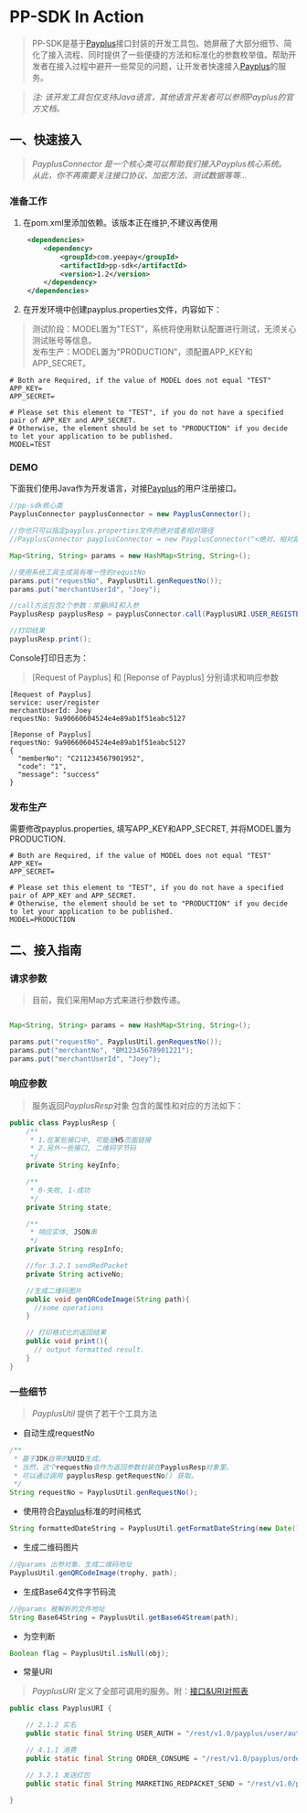 # PP-SDK In Action

> PP-SDK是基于[Payplus](http://www.jia007.com)接口封装的开发工具包。她屏蔽了大部分细节、简化了接入流程、同时提供了一些便捷的方法和标准化的参数枚举值。帮助开发者在接入过程中避开一些常见的问题，让开发者快速接入[Payplus](http://payplus.yeepay.com)的服务。

> *注: 该开发工具包仅支持Java语言，其他语言开发者可以参照Payplus的官方文档。*

## 一、快速接入

> *PayplusConnector 是一个核心类可以帮助我们接入Payplus核心系统。  
> 从此，你不再需要关注接口协议、加密方法、测试数据等等...*

### 准备工作

1. 在pom.xml里添加依赖。该版本正在维护,不建议再使用

   ```xml
    <dependencies>
        <dependency>
            <groupId>com.yeepay</groupId>
            <artifactId>pp-sdk</artifactId>
            <version>1.2</version>
        </dependency>
    </dependencies>
   ```

2. 在开发环境中创建payplus.properties文件，内容如下：

> 测试阶段：MODEL置为"TEST"，系统将使用默认配置进行测试，无须关心测试账号等信息。  
> 发布生产：MODEL置为"PRODUCTION"，须配置APP_KEY和APP_SECRET。

```properties
# Both are Required, if the value of MODEL does not equal "TEST"
APP_KEY=
APP_SECRET=

# Please set this element to "TEST", if you do not have a specified pair of APP_KEY and APP_SECRET.
# Otherwise, the element should be set to "PRODUCTION" if you decide to let your application to be published.
MODEL=TEST
```

### DEMO

下面我们使用Java作为开发语言，对接[Payplus](http://www.jia007.com)的用户注册接口。

```java
//pp-sdk核心类
PayplusConnector payplusConnector = new PayplusConnector();

//你也只可以指定payplus.properties文件的绝对或者相对路径
//PayplusConnector payplusConnector = new PayplusConnector("<绝对、相对路径>");

Map<String, String> params = new HashMap<String, String>();

//使用系统工具生成具有唯一性的requstNo
params.put("requestNo", PayplusUtil.genRequestNo());
params.put("merchantUserId", "Joey");

//call方法包含2个参数：常量URI和入参
PayplusResp payplusResp = payplusConnector.call(PayplusURI.USER_REGISTER, param);

//打印结果
payplusResp.print();
```

Console打印日志为：
> [Request of Payplus] 和 [Reponse of Payplus] 分别请求和响应参数  

```
[Request of Payplus]
service: user/register
merchantUserId: Joey
requestNo: 9a90660604524e4e89ab1f51eabc5127

[Reponse of Payplus]
requestNo: 9a90660604524e4e89ab1f51eabc5127
{
  "memberNo": "C211234567901952",
  "code": "1",
  "message": "success"
}
```

### 发布生产

需要修改payplus.properties, 填写APP_KEY和APP_SECRET, 并将MODEL置为PRODUCTION.

```properties
# Both are Required, if the value of MODEL does not equal "TEST"
APP_KEY=
APP_SECRET=

# Please set this element to "TEST", if you do not have a specified pair of APP_KEY and APP_SECRET.
# Otherwise, the element should be set to "PRODUCTION" if you decide to let your application to be published.
MODEL=PRODUCTION
```

## 二、接入指南

### 请求参数

> 目前，我们采用Map方式来进行参数传递。

```java

Map<String, String> params = new HashMap<String, String>();

params.put("requestNo", PayplusUtil.genRequestNo());
params.put("merchantNo", "BM12345678901221");
params.put("merchantUserId", "Joey");

```

### 响应参数

> 服务返回*PayplusResp*对象 包含的属性和对应的方法如下：

```java
public class PayplusResp {
    /**
     * 1.在某些接口中, 可能是H5页面链接
     * 2.另外一些接口, 二维码字节码
     */
    private String keyInfo;

    /**
     * 0-失败, 1-成功
     */
    private String state;

    /**
     * 响应实体, JSON串
     */
    private String respInfo;

    //for 3.2.1 sendRedPacket
    private String activeNo;

    //生成二维码图片
    public void genQRCodeImage(String path){
      //some operations
    }

    // 打印格式化的返回结果
    public void print(){
      // output formatted result.
    }
}
```

### 一些细节

> *PayplusUtil* 提供了若干个工具方法

* 自动生成requestNo

```java
/**
 * 基于JDK自带的UUID生成。
 * 当然，这个requestNo会作为返回参数封装在PayplusResp对象里。
 * 可以通过调用 payplusResp.getRequestNo() 获取。
 */
String requestNo = PayplusUtil.genRequestNo();
```

* 使用符合[Payplus](http://www.jia007.com)标准的时间格式

```java
String formattedDateString = PayplusUtil.getFormatDateString(new Date());
```

* 生成二维码图片

```java
//@params 出参对象、生成二维码地址
PayplusUtil.genQRCodeImage(trophy, path);
```

* 生成Base64文件字节码流

```java
//@params 被解析的文件地址
String Base64String = PayplusUtil.getBase64Stream(path);
```

* 为空判断

```java
Boolean flag = PayplusUtil.isNull(obj);
```

* 常量URI  

>*PayplusURI* 定义了全部可调用的服务。附：[接口&URI对照表](https://github.com/sharq34/pp-sdk/blob/master/URI_table.md)

```java
public class PayplusURI {

    // 2.1.2 实名
    public static final String USER_AUTH = "/rest/v1.0/payplus/user/auth";

    // 4.1.1 消费
    public static final String ORDER_CONSUME = "/rest/v1.0/payplus/order/consume";

    // 3.2.1 发送红包
    public static final String MARKETING_REDPACKET_SEND = "/rest/v1.0/payplus/merchant/sendRedPacket";

}

```
